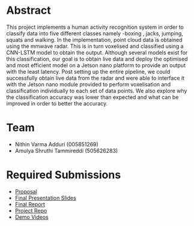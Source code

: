 # Abstract

This project implements a human activity recognition system in order to classify data into five different classes namely -boxing , jacks, jumping, squats and walking. In the implementation, point cloud data is obtained using the mmwave radar. This is in turn voxelised and classified using a CNN-LSTM model to obtain the output. Although several models exist for this classification, our goal is to obtain live data and deploy the optimised and most efficient model on a Jetson nano platform to provide an output with the least latency. Post setting up the entire pipeline, we could successfully obtain live data from the radar and were able to interface it with the Jetson nano module provided to perform voxelisation and classification individually to each set of data points. We also explore why the classification accuracy was lower than expected and what can be improved in order to better the accuracy.

# Team

* Nithin Varma Adduri (005851269)
* Amulya Shruthi Tammireddi (505626283)

# Required Submissions

* [Proposal](proposal)
* [Final Presentation Slides](https://docs.google.com/presentation/d/1LEueKFinSaYRZRIE4L3bn9PwPoZocdIhcAe1IjP5ahc/edit#slide=id.g1b267e48dc1_0_3450)
* [Final Report](report)
* [Project Repo](https://github.com/nithinvarma16/M202_Project_Repo)
* [Demo Videos](https://drive.google.com/drive/u/1/folders/1hHJo0thuWHT42DP0pKj5_GDLLncPNVTY)
